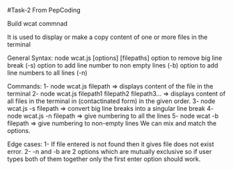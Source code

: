 #Task-2 From PepCoding

Build wcat commnad

It is used to display or make a copy content of one or more files in the terminal 


General Syntax:
node wcat.js [options] [filepaths]
option to remove big line break (-s)
option to add line number to non empty lines (-b)
option to add line numbers to all lines (-n) 

Commands:
1- node wcat.js filepath => displays content of the file in the terminal 
2- node wcat.js filepath1 filepath2 filepath3... => displays content of all files in the terminal in (contactinated form) in the given order.
3- node wcat.js -s filepath => convert big line breaks into a singular line break
4- node wcat.js -n filepath => give numbering to all the lines 
5- node wcat -b filepath => give numbering to non-empty lines
We can mix and match the options.

Edge cases:
1- If file entered is not found then it gives file does not exist error.
2- -n and -b are 2 options which are mutually exclusive so if user types both of them together only the first enter option should work.